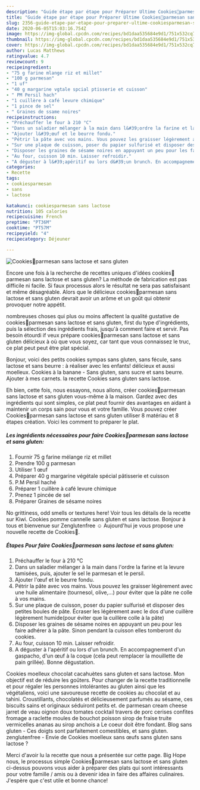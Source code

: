 ```yaml
---
description: "Guide étape par étape pour Préparer Ultime Cookies🍪parmesan sans lactose et sans gluten"
title: "Guide étape par étape pour Préparer Ultime Cookies🍪parmesan sans lactose et sans gluten"
slug: 2356-guide-etape-par-etape-pour-preparer-ultime-cookiesparmesan-sans-lactose-et-sans-gluten
date: 2020-06-05T15:03:16.754Z
image: https://img-global.cpcdn.com/recipes/bd1daa535684e9d1/751x532cq70/cookies🍪parmesan-sans-lactose-et-sans-gluten-photo-principale-de-la-recette.jpg
thumbnail: https://img-global.cpcdn.com/recipes/bd1daa535684e9d1/751x532cq70/cookies🍪parmesan-sans-lactose-et-sans-gluten-photo-principale-de-la-recette.jpg
cover: https://img-global.cpcdn.com/recipes/bd1daa535684e9d1/751x532cq70/cookies🍪parmesan-sans-lactose-et-sans-gluten-photo-principale-de-la-recette.jpg
author: Lucas Matthews
ratingvalue: 4.7
reviewcount: 9
recipeingredient:
- "75 g farine mlange riz et millet"
- "100 g parmesan"
- "1 uf"
- "40 g margarine vgtale spcial ptisserie et cuisson"
- " PM Persil hach"
- "1 cuillère à café levure chimique"
- "1 pince de sel"
- " Graines de ssame noires"
recipeinstructions:
- "Préchauffer le four à 210 °C"
- "Dans un saladier mélanger à la main dans l&#39;ordre la farine et la levure tamisées, puis, ajouter le sel le parmesan et le persil."
- "Ajouter l&#39;œuf et le beurre fondu."
- "Pétrir la pâte avec vos mains. Vous pouvez les graisser légèrement avec une huile alimentaire (tournesol, olive,...) pour éviter que la pâte ne colle à vos mains."
- "Sur une plaque de cuisson, poser du papier sulfurisé et disposer des petites boules de pâte. Écraser les légèrement avec le dos d&#39;une cuillère légèrement humide(pour éviter que la cuillère colle à la pâte)"
- "Disposer les graines de sésame noires en appuyant un peu pour les faire adhérer à la pâte. Sinon pendant la cuisson elles tomberont du cookies."
- "Au four, cuisson 10 min. Laisser refroidir."
- "A déguster à l&#39;apéritif ou lors d&#39;un brunch. En accompagnement d&#39;un gaspacho, d&#39;un œuf à la coque (cela peut remplacer la mouillette de pain grillée). Bonne dégustation."
categories:
- Recette
tags:
- cookiesparmesan
- sans
- lactose

katakunci: cookiesparmesan sans lactose 
nutrition: 105 calories
recipecuisine: French
preptime: "PT36M"
cooktime: "PT57M"
recipeyield: "4"
recipecategory: Déjeuner

---
```



![Cookies🍪parmesan sans lactose et sans gluten](https://img-global.cpcdn.com/recipes/bd1daa535684e9d1/751x532cq70/cookies🍪parmesan-sans-lactose-et-sans-gluten-photo-principale-de-la-recette.jpg)

Encore une fois à la recherche de recettes uniques d'idées cookies🍪parmesan sans lactose et sans gluten? La méthode de fabrication est pas difficile ni facile. Si faux processus alors le résultat ne sera pas satisfaisant et même désagréable. Alors que le délicieux cookies🍪parmesan sans lactose et sans gluten devrait avoir un arôme et un goût qui obtenir provoquer notre appétit.

nombreuses choses qui plus ou moins affectent la qualité gustative de cookies🍪parmesan sans lactose et sans gluten, first du type d'ingrédients, puis la sélection des ingrédients frais, jusqu'à comment faire et servir. Pas besoin étourdi if veux prépare cookies🍪parmesan sans lactose et sans gluten délicieux à où que vous soyez, car tant que vous connaissez le truc, ce plat peut peut être plat spécial.

Bonjour, voici des petits cookies sympas sans gluten, sans fécule, sans lactose et sans beurre : à réaliser avec les enfants! délicieux et aussi moelleux. Cookies à la banane - Sans gluten, sans sucre et sans beurre. Ajouter à mes carnets. la recette Cookies sans gluten sans lactose.


Eh bien, cette fois, nous essayons, nous allons, créer cookies🍪parmesan sans lactose et sans gluten vous-même à la maison. Gardez avec des ingrédients qui sont simples, ce plat peut fournir des avantages en aidant à maintenir un corps sain pour vous et votre famille. Vous pouvez créer Cookies🍪parmesan sans lactose et sans gluten utiliser 8 matériau et 8 étapes création. Voici les comment to préparer le plat.

<!--inarticleads1-->

##### Les ingrédients nécessaires pour faire Cookies🍪parmesan sans lactose et sans gluten:

1. Fournir 75 g farine mélange riz et millet
1. Prendre 100 g parmesan
1. Utiliser 1 œuf
1. Préparer 40 g margarine végétale spécial pâtisserie et cuisson
1.   P.M Persil haché
1. Préparer 1 cuillère à café levure chimique
1. Prenez 1 pincée de sel
1. Préparer  Graines de sésame noires


No grittiness, odd smells or textures here! Voir tous les détails de la recette sur Kiwi. Cookies pomme cannelle sans gluten et sans lactose. Bonjour à tous et bienvenue sur Zenglutenfree ☺️ Aujourd&#39;hui je vous propose une nouvelle recette de Cookies🍪. 

<!--inarticleads2-->

##### Étapes Pour faire Cookies🍪parmesan sans lactose et sans gluten:

1. Préchauffer le four à 210 °C
1. Dans un saladier mélanger à la main dans l&#39;ordre la farine et la levure tamisées, puis, ajouter le sel le parmesan et le persil.
1. Ajouter l&#39;œuf et le beurre fondu.
1. Pétrir la pâte avec vos mains. Vous pouvez les graisser légèrement avec une huile alimentaire (tournesol, olive,...) pour éviter que la pâte ne colle à vos mains.
1. Sur une plaque de cuisson, poser du papier sulfurisé et disposer des petites boules de pâte. Écraser les légèrement avec le dos d&#39;une cuillère légèrement humide(pour éviter que la cuillère colle à la pâte)
1. Disposer les graines de sésame noires en appuyant un peu pour les faire adhérer à la pâte. Sinon pendant la cuisson elles tomberont du cookies.
1. Au four, cuisson 10 min. Laisser refroidir.
1. A déguster à l&#39;apéritif ou lors d&#39;un brunch. En accompagnement d&#39;un gaspacho, d&#39;un œuf à la coque (cela peut remplacer la mouillette de pain grillée). Bonne dégustation.


Cookies moelleux chocolat cacahuètes sans gluten et sans lactose. Mon objectif est de réduire les goûters. Pour changer de la recette traditionnelle et pour régaler les personnes intolérantes au gluten ainsi que les végétaliens, voici une savoureuse recette de cookies au chocolat et au tahini. Croustillants, chocolatés et délicieusement parfumés au sésame, ces biscuits sains et originaux séduiront petits et. de parmesan cream cheese jarret de veau oignon doux tomates cocktail travers de porc cerises confites fromage a raclette moules de bouchot poisson sirop de fraise truite vermicelles ananas au sirop anchois a Le coeur doit être fondant. Blog sans gluten - Ces doigts sont parfaitement comestibles, et sans gluten. zenglutenfree - Envie de Cookies moelleux sans œufs sans gluten sans lactose ? 


Merci d'avoir lu la recette que nous a présentée sur cette page. Big Hope nous, le processus simple Cookies🍪parmesan sans lactose et sans gluten ci-dessus pouvons vous aider à préparer des plats qui sont intéressants pour votre famille / amis ou à devenir idea in faire des affaires culinaires. J'espère que c'est utile et bonne chance!
